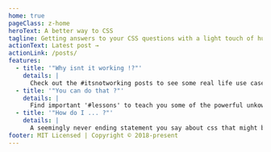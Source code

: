 ```yaml
---
home: true
pageClass: z-home
heroText: A better way to CSS
tagline: Getting answers to your CSS questions with a light touch of humor along the way
actionText: Latest post →
actionLink: /posts/
features:
  - title: '"Why isnt it working !?"'
    details: |
      Check out the #itsnotworking posts to see some real life use cases that you may have faced yourself
  - title: '"You can do that ?"'
    details: |
      Find important '#lessons' to teach you some of the powerful unkown abilities.
  - title: '"How do I ... ?"'
    details: |
      A seemingly never ending statement you say about css that might be answered in the #didyouknow section
footer: MIT Licensed | Copyright © 2018-present
---
```


<Menu />
<CssSnips />
